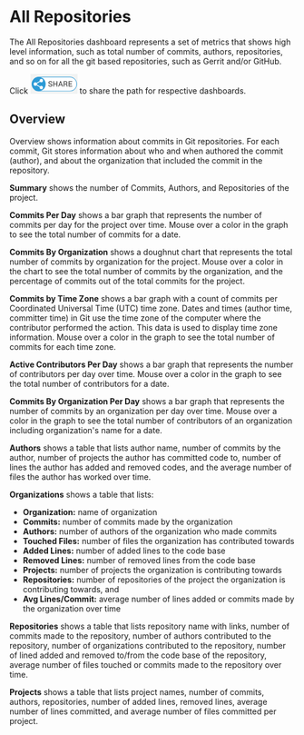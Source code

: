 # All Repositories

The All Repositories dashboard represents a set of metrics that shows high level information, such as total number of commits, authors, repositories, and so on for  all the git based repositories, such as Gerrit and/or GitHub.

Click ![](../../../../.gitbook/assets/share-icon.png) to share the path for respective dashboards.

## **Overview** <a id="GitRepositories-GitRepositories&gt;Overview"></a>

Overview shows information about commits in Git repositories. For each commit, Git stores information about who and when authored the commit \(author\), and about the organization that included the commit in the repository.

**Summary** shows the number of Commits, Authors, and Repositories of the project.

**Commits Per Day** shows a bar graph that represents the number of commits per day for the project over time. Mouse over a color in the graph to see the total number of commits for a date.

**Commits By Organization** shows a doughnut chart that represents the total number of commits by organization for the project. Mouse over a color in the chart to see the total number of commits by the organization, and the percentage of commits out of the total commits for the project.

**Commits by Time Zone** shows a bar graph with a count of commits per Coordinated Universal Time \(UTC\) time zone. Dates and times \(author time, committer time\) in Git use the time zone of the computer where the contributor performed the action. This data is used to display time zone information. Mouse over a color in the graph to see the total number of commits for each time zone.

**Active Contributors Per Day** shows  a bar graph that represents the number of contributors per day over time. Mouse over a color in the graph to see the total number of contributors for a date.

**Commits By Organization Per Day** shows  a bar graph that represents the number of commits by an organization per day over time. Mouse over a color in the graph to see the total number of contributors of an organization including organization's name for a date.

**Authors** shows a table that lists author name, number of commits by the author, number of projects the author has committed code to, number of lines the author has added and removed codes, and the average number of files the author has worked over time.

**Organizations** shows a table that lists:

* **Organization:** name of organization
* **Commits:** number of commits made by the organization
* **Authors:** number of authors of the organization who made commits
* **Touched Files:** number of files the organization has contributed towards
* **Added Lines:** number of added lines to the code base
* **Removed Lines:** number of removed lines from the code base
* **Projects:** number of projects the organization is contributing towards
* **Repositories:** number of repositories of the project the organization is contributing towards, and
* **Avg Lines/Commit:** average number of lines added or commits made by the organization over time

**Repositories** shows a table that lists repository name with links, number of commits made to the repository, number of authors contributed to the repository, number of organizations contributed to the repository, number of lined added and removed to/from the code base of the repository, average number of files touched or commits made to the repository over time.

**Projects** shows a table that lists project names, number of commits, authors, repositories, number of added lines, removed lines, average number of lines committed, and average number of files committed per project.

